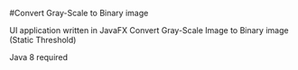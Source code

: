 #Convert Gray-Scale to Binary image

UI application written in JavaFX
Convert Gray-Scale Image to Binary image (Static Threshold)

Java 8 required